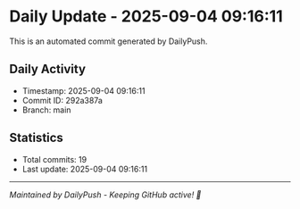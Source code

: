 # Daily Update - 2025-09-04 09:16:11

This is an automated commit generated by DailyPush.

## Daily Activity
- Timestamp: 2025-09-04 09:16:11
- Commit ID: 292a387a
- Branch: main

## Statistics
- Total commits: 19
- Last update: 2025-09-04 09:16:11

---
*Maintained by DailyPush - Keeping GitHub active! 🚀*
